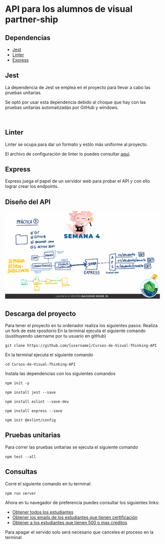 # API para los alumnos de visual partner-ship

## Dependencias
<ul>
    <li><a href="https://jestjs.io/docs/getting-started">Jest</a></li>
    <li><a href="https://eslint.org/docs/latest/">Linter</a></li>
    <li><a href="https://expressjs.com/en/guide/routing.html">Express</a></li>
</ul>
<h2>Jest</h2>
<p>La dependencia de Jest se emplea en el proyecto para llevar a cabo las pruebas unitarias.</p>
<p> Se optó por usar esta dependencia debido al choque que hay con las pruebas unitarias automatizadas por GitHub y windows.</p><br>
<h2>Linter</h2> 
    <p>Linter se ocupa para dar un formato y estilo más uniforme al proyecto.</p>
    <p>El archivo de configuración de linter lo puedes consultar <a href="https://github.com/JoseLuisMonroy/Cursos-de-Visual-Thinking-API/blob/main/.eslintrc.js">aquí</a>.</p>
<h2>Express</h2>
    <p>Express juega el papel de un servidor web para probar el API y con ello lograr crear los endpoints.</p>

## Diseño del API
<img src="./lib/images/api.bmp" alt="diseño del api">

## Descarga del proyecto 
Para tener el proyecto en tu ordenador realiza los siguientes pasos:
    Realiza un fork de este rpositorio
En la terminal ejecuta el siguiente comando (sustituyendo username por tu usuario en gitHub)<br>
```
git clone https://github.com/[username]/Cursos-de-Visual-Thinking-API
```
En la terminal ejecuta el siguiente comando<br>
```
cd Cursos-de-Visual-Thinking-API
```
Instala las dependencias con los siguientes comandos<br>
```
npm init -y
```
```
npm install jest --save
```
```
npm install eslint --save-dev
```
```
npm install express --save
```
```
npm init @eslint/config
```

<h2>Pruebas unitarias</h2>
Para correr las pruebas unitarias se ejecuta el siguiente comando

```
npm test --all
```

## Consultas
Corre el siguiente comando en tu terminal:
```
npm run server
```
Ahora en tu navegador de preferencia puedes consultar los siguientes links:
    <ul>
        <li><a href="http://localhost:3000/v1/students" target="_blank">Obtener todos los estudiantes</a></li>
        <li><a href="http://localhost:3000/v1/students/emails" target="_blank">Obtener los emails de los estudiantes que tienen certificación</a></li>
        <li><a href="http://localhost:3000/v1/students/credits" target="_blank">Obtener a los estudiantes que tienen 500 o mas créditos</a></li>
    </ul>
Para apagar el servido solo será necesario que canceles el proceso en la terminal 
